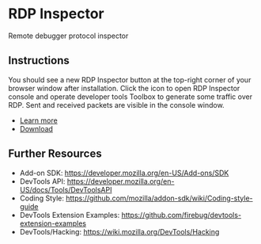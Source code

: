 RDP Inspector
=============
Remote debugger protocol inspector

Instructions
------------
You should see a new RDP Inspector button at the top-right corner of your
browser window after installation. Click the icon to open RDP Inspector
console and operate developer tools Toolbox to generate some traffic
over RDP. Sent and received packets are visible in the console window.

* [Learn more](https://github.com/firebug/rdp-inspector/wiki)
* [Download](https://github.com/firebug/rdp-inspector/releases)

Further Resources
-----------------
* Add-on SDK: https://developer.mozilla.org/en-US/Add-ons/SDK
* DevTools API: https://developer.mozilla.org/en-US/docs/Tools/DevToolsAPI
* Coding Style: https://github.com/mozilla/addon-sdk/wiki/Coding-style-guide
* DevTools Extension Examples: https://github.com/firebug/devtools-extension-examples
* DevTools/Hacking: https://wiki.mozilla.org/DevTools/Hacking
